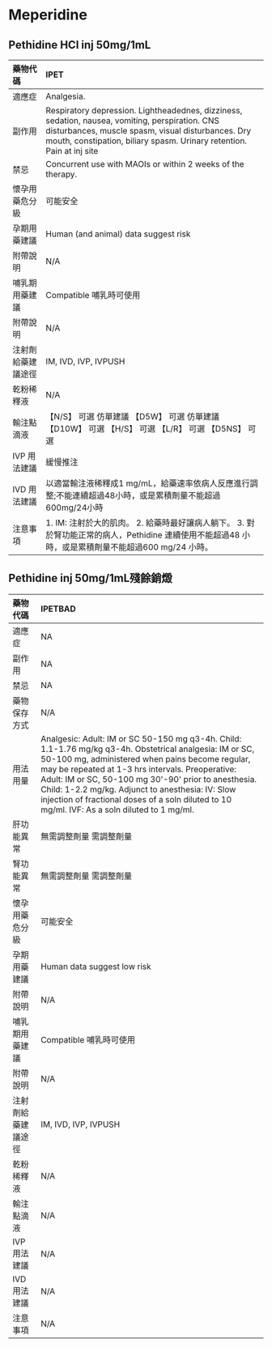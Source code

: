 # Meperidine

## Pethidine HCl inj 50mg/1mL

| 藥物代碼           | IPET                                                                                                                                                                                                                          |
|:-------------------|:------------------------------------------------------------------------------------------------------------------------------------------------------------------------------------------------------------------------------|
| 適應症             | Analgesia.                                                                                                                                                                                                                    |
| 副作用             | Respiratory depression. Lightheadednes, dizziness, sedation, nausea, vomiting, perspiration. CNS disturbances, muscle spasm, visual disturbances. Dry mouth, constipation, biliary spasm. Urinary retention. Pain at inj site |
| 禁忌               | Concurrent use with MAOIs or within 2 weeks of the therapy.                                                                                                                                                                   |
| 懷孕用藥危分級     | 可能安全                                                                                                                                                                                                                      |
| 孕期用藥建議       | Human (and animal) data suggest risk                                                                                                                                                                                          |
| 附帶說明           | N/A                                                                                                                                                                                                                           |
| 哺乳期用藥建議     | Compatible 哺乳時可使用                                                                                                                                                                                                       |
| 附帶說明           | N/A                                                                                                                                                                                                                           |
| 注射劑給藥建議途徑 | IM, IVD, IVP, IVPUSH                                                                                                                                                                                                          |
| 乾粉稀釋液         | N/A                                                                                                                                                                                                                           |
| 輸注點滴液         | 【N/S】 可選 仿單建議  【D5W】 可選 仿單建議  【D10W】 可選  【H/S】 可選  【L/R】 可選  【D5NS】 可選                                                                                                                        |
| IVP 用法建議       | 緩慢推注                                                                                                                                                                                                                      |
| IVD 用法建議       | 以適當輸注液稀釋成1 mg/mL，給藥速率依病人反應進行調整;不能連續超過48小時，或是累積劑量不能超過 600mg/24小時                                                                                                                   |
| 注意事項           | 1. IM: 注射於大的肌肉。 2. 給藥時最好讓病人躺下。 3. 對於腎功能正常的病人，Pethidine 連續使用不能超過48 小時，或是累積劑量不能超過600 mg/24 小時。                                                                            |

## Pethidine inj 50mg/1mL殘餘銷燬

| 藥物代碼           | IPETBAD                                                                                                                                                                                                                                                                                                                                                                                                                            |
|:-------------------|:-----------------------------------------------------------------------------------------------------------------------------------------------------------------------------------------------------------------------------------------------------------------------------------------------------------------------------------------------------------------------------------------------------------------------------------|
| 適應症             | NA                                                                                                                                                                                                                                                                                                                                                                                                                                 |
| 副作用             | NA                                                                                                                                                                                                                                                                                                                                                                                                                                 |
| 禁忌               | NA                                                                                                                                                                                                                                                                                                                                                                                                                                 |
| 藥物保存方式       | N/A                                                                                                                                                                                                                                                                                                                                                                                                                                |
| 用法用量           | Analgesic:  Adult: IM or SC 50-150 mg q3-4h.  Child: 1.1-1.76 mg/kg q3-4h. Obstetrical analgesia: IM or SC, 50-100 mg, administered when pains become regular, may be repeated at 1-3 hrs intervals. Preoperative:  Adult: IM or SC, 50-100 mg 30'-90' prior to anesthesia.  Child: 1-2.2 mg/kg. Adjunct to anesthesia:  IV: Slow injection of fractional doses of a soln diluted to 10 mg/ml.  IVF: As a soln diluted to 1 mg/ml. |
| 肝功能異常         | 無需調整劑量  需調整劑量                                                                                                                                                                                                                                                                                                                                                                                                           |
| 腎功能異常         | 無需調整劑量  需調整劑量                                                                                                                                                                                                                                                                                                                                                                                                           |
| 懷孕用藥危分級     | 可能安全                                                                                                                                                                                                                                                                                                                                                                                                                           |
| 孕期用藥建議       | Human data suggest low risk                                                                                                                                                                                                                                                                                                                                                                                                        |
| 附帶說明           | N/A                                                                                                                                                                                                                                                                                                                                                                                                                                |
| 哺乳期用藥建議     | Compatible 哺乳時可使用                                                                                                                                                                                                                                                                                                                                                                                                            |
| 附帶說明           | N/A                                                                                                                                                                                                                                                                                                                                                                                                                                |
| 注射劑給藥建議途徑 | IM, IVD, IVP, IVPUSH                                                                                                                                                                                                                                                                                                                                                                                                               |
| 乾粉稀釋液         | N/A                                                                                                                                                                                                                                                                                                                                                                                                                                |
| 輸注點滴液         | N/A                                                                                                                                                                                                                                                                                                                                                                                                                                |
| IVP 用法建議       | N/A                                                                                                                                                                                                                                                                                                                                                                                                                                |
| IVD 用法建議       | N/A                                                                                                                                                                                                                                                                                                                                                                                                                                |
| 注意事項           | N/A                                                                                                                                                                                                                                                                                                                                                                                                                                |

